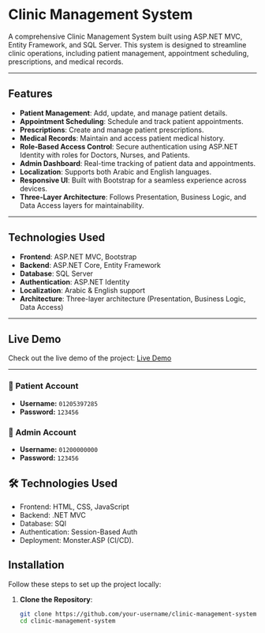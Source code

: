 # Clinic Management System 

A comprehensive Clinic Management System built using ASP.NET MVC, Entity Framework, and SQL Server. This system is designed to streamline clinic operations, including patient management, appointment scheduling, prescriptions, and medical records.

---

## Features

- **Patient Management**: Add, update, and manage patient details.
- **Appointment Scheduling**: Schedule and track patient appointments.
- **Prescriptions**: Create and manage patient prescriptions.
- **Medical Records**: Maintain and access patient medical history.
- **Role-Based Access Control**: Secure authentication using ASP.NET Identity with roles for Doctors, Nurses, and Patients.
- **Admin Dashboard**: Real-time tracking of patient data and appointments.
- **Localization**: Supports both Arabic and English languages.
- **Responsive UI**: Built with Bootstrap for a seamless experience across devices.
- **Three-Layer Architecture**: Follows Presentation, Business Logic, and Data Access layers for maintainability.

---

## Technologies Used

- **Frontend**: ASP.NET MVC, Bootstrap
- **Backend**: ASP.NET Core, Entity Framework
- **Database**: SQL Server
- **Authentication**: ASP.NET Identity
- **Localization**: Arabic & English support
- **Architecture**: Three-layer architecture (Presentation, Business Logic, Data Access)

---

## Live Demo

Check out the live demo of the project: [Live Demo](https://ayadtytest.runasp.net/)

---
### 🔹 Patient Account
- **Username:** `01205397285`
- **Password:** `123456`

### 🔹 Admin Account
- **Username:** `01200000000`
- **Password:** `123456`

## 🛠️ Technologies Used
- Frontend: HTML, CSS, JavaScript 
- Backend:  .NET MVC 
- Database:  SQl
- Authentication: Session-Based Auth
- Deployment: Monster.ASP (CI/CD).

## Installation

Follow these steps to set up the project locally:

1. **Clone the Repository**:
   ```bash
   git clone https://github.com/your-username/clinic-management-system.git
   cd clinic-management-system
